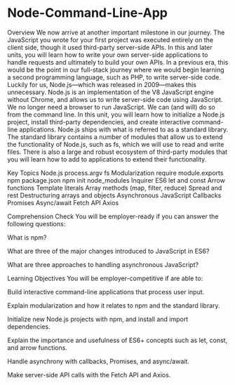 # Node-Command-Line-App
Overview
We now arrive at another important milestone in our journey. The JavaScript you wrote for your first project was executed entirely on the client side, though it used third-party server-side APIs. In this and later units, you will learn how to write your own server-side applications to handle requests and ultimately to build your own APIs.
In a previous era, this would be the point in our full-stack journey where we would begin learning a second programming language, such as PHP, to write server-side code. Luckily for us, Node.js—which was released in 2009—makes this unnecessary. Node.js is an implementation of the V8 JavaScript engine without Chrome, and allows us to write server-side code using JavaScript. We no longer need a browser to run JavaScript. We can (and will) do so from the command line.
In this unit, you will learn how to initialize a Node.js project, install third-party dependencies, and create interactive command-line applications. Node.js ships with what is referred to as a standard library. The standard library contains a number of modules that allow us to extend the functionality of Node.js, such as fs, which we will use to read and write files. There is also a large and robust ecosystem of third-party modules that you will learn how to add to applications to extend their functionality.

Key Topics
Node.js
process.argv
fs
Modularization
require
module.exports
npm
package.json
npm init
node_modules
Inquirer
ES6
let and const
Arrow functions
Template literals
Array methods (map, filter, reduce)
Spread and rest
Destructuring arrays and objects
Asynchronous JavaScript
Callbacks
Promises
Async/await
Fetch API
Axios

Comprehension Check
You will be employer-ready if you can answer the following questions:


What is npm?


What are three of the major changes introduced to JavaScript in ES6?


What are three approaches to handling asynchronous JavaScript?



Learning Objectives
You will be employer-competitive if are able to:


Build interactive command-line applications that process user input.


Explain modularization and how it relates to npm and the standard library.


Initialize new Node.js projects with npm, and install and import dependencies.


Explain the importance and usefulness of ES6+ concepts such as let, const, and arrow functions.


Handle asynchrony with callbacks, Promises, and async/await.

Make server-side API calls with the Fetch API and Axios.
